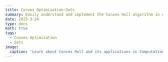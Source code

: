 ```yaml
---
title: Convex Optimization-Sets
summary: Easily understand and implement the Convex Hull algorithm in computational geometry.
date: 2025-3-24
type: docs
math: true
tags:
  - Convex Optimization
  - Sets
image:
  caption: 'Learn about Convex Hull and its applications in Computational Geometry'
---
```




